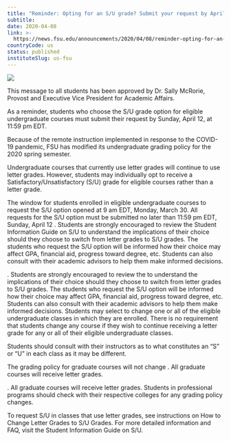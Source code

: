 ```yaml
---
title: "Reminder: Opting for an S/U grade? Submit your request by April 12"
subtitle: 
date: 2020-04-08
link: >-
  https://news.fsu.edu/announcements/2020/04/08/reminder-opting-for-an-s-u-grade-submit-your-request-by-april-12/
countryCode: us
status: published
instituteSlug: us-fsu
---
```

![](https://news.fsu.edu/wp-content/uploads/fbrfg/apple-touch-icon.png)

This message to all students has been approved by Dr. Sally McRorie, Provost and Executive Vice President for Academic Affairs.

As a reminder, students who choose the S/U grade option for eligible undergraduate courses must submit their request by Sunday, April 12, at 11:59 pm EDT.

Because of the remote instruction implemented in response to the COVID-19 pandemic, FSU has modified its undergraduate grading policy for the 2020 spring semester.

Undergraduate courses that currently use letter grades will continue to use letter grades. However, students may individually opt to receive a Satisfactory/Unsatisfactory (S/U) grade for eligible courses rather than a letter grade.

The window for students enrolled in eligible undergraduate courses to request the S/U option opened at 9 am EDT, Monday, March 30. All requests for the S/U option must be submitted no later than 11:59 pm EDT, Sunday, April 12 . Students are strongly encouraged to review the Student Information Guide on S/U to understand the implications of their choice should they choose to switch from letter grades to S/U grades. The students who request the S/U option will be informed how their choice may affect GPA, financial aid, progress toward degree, etc. Students can also consult with their academic advisors to help them make informed decisions.

. Students are strongly encouraged to review the to understand the implications of their choice should they choose to switch from letter grades to S/U grades. The students who request the S/U option will be informed how their choice may affect GPA, financial aid, progress toward degree, etc. Students can also consult with their academic advisors to help them make informed decisions. Students may select to change one or all of the eligible undergraduate classes in which they are enrolled. There is no requirement that students change any course if they wish to continue receiving a letter grade for any or all of their eligible undergraduate classes.

Students should consult with their instructors as to what constitutes an “S” or “U” in each class as it may be different.

The grading policy for graduate courses will not change . All graduate courses will receive letter grades.

. All graduate courses will receive letter grades. Students in professional programs should check with their respective colleges for any grading policy changes.

To request S/U in classes that use letter grades, see instructions on How to Change Letter Grades to S/U Grades. For more detailed information and FAQ, visit the Student Information Guide on S/U.